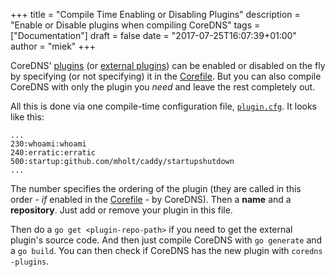 +++
title = "Compile Time Enabling or Disabling Plugins"
description = "Enable or Disable plugins when compiling CoreDNS"
tags = ["Documentation"]
draft = false
date = "2017-07-25T16:07:39+01:00"
author = "miek"
+++

CoreDNS' [plugins](/plugins) (or [external plugins](/explugins)) can be enabled or
disabled on the fly by specifying (or not specifying) it in the
[Corefile](/2017/07/23/corefile-explained/). But you can also compile CoreDNS with only the
plugin you *need* and leave the rest completely out.

All this is done via one compile-time configuration file,
[`plugin.cfg`](https://github.com/coredns/coredns/blob/master/plugin.cfg). It looks like this:

~~~
...
230:whoami:whoami
240:erratic:erratic
500:startup:github.com/mholt/caddy/startupshutdown
...
~~~

The number specifies the ordering of the plugin (they are called in this order - *if* enabled in
the [Corefile](/2017/07/23/corefile-explained/) - by CoreDNS). Then a **name** and a **repository**.
Just add or remove your plugin in this file.

Then do a `go get <plugin-repo-path>` if you need to get the external plugin's source code.
And then just compile CoreDNS with `go generate` and a `go build`. You can then check if CoreDNS has
the new plugin with `coredns -plugins`.
